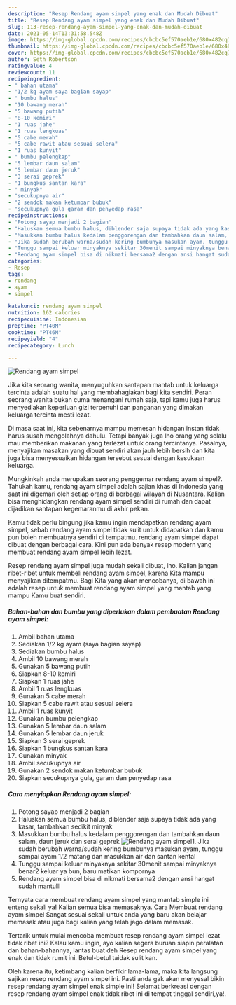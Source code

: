 ```yaml
---
description: "Resep Rendang ayam simpel yang enak dan Mudah Dibuat"
title: "Resep Rendang ayam simpel yang enak dan Mudah Dibuat"
slug: 113-resep-rendang-ayam-simpel-yang-enak-dan-mudah-dibuat
date: 2021-05-14T13:31:58.548Z
image: https://img-global.cpcdn.com/recipes/cbcbc5ef570aeb1e/680x482cq70/rendang-ayam-simpel-foto-resep-utama.jpg
thumbnail: https://img-global.cpcdn.com/recipes/cbcbc5ef570aeb1e/680x482cq70/rendang-ayam-simpel-foto-resep-utama.jpg
cover: https://img-global.cpcdn.com/recipes/cbcbc5ef570aeb1e/680x482cq70/rendang-ayam-simpel-foto-resep-utama.jpg
author: Seth Robertson
ratingvalue: 4
reviewcount: 11
recipeingredient:
- " bahan utama"
- "1/2 kg ayam saya bagian sayap"
- " bumbu halus"
- "10 bawang merah"
- "5 bawang putih"
- "8-10 kemiri"
- "1 ruas jahe"
- "1 ruas lengkuas"
- "5 cabe merah"
- "5 cabe rawit atau sesuai selera"
- "1 ruas kunyit"
- " bumbu pelengkap"
- "5 lembar daun salam"
- "5 lembar daun jeruk"
- "3 serai geprek"
- "1 bungkus santan kara"
- " minyak"
- "secukupnya air"
- "2 sendok makan ketumbar bubuk"
- "secukupnya gula garam dan penyedap rasa"
recipeinstructions:
- "Potong sayap menjadi 2 bagian"
- "Haluskan semua bumbu halus, diblender saja supaya tidak ada yang kasar, tambahkan sedikit minyak"
- "Masukkan bumbu halus kedalam penggorengan dan tambahkan daun salam, daun jeruk dan serai geprek"
- "Jika sudah berubah warna/sudah kering bumbunya masukan ayam, tunggu sampai ayam 1/2 matang dan masukkan air dan santan kental"
- "Tunggu sampai keluar minyaknya sekitar 30menit sampai minyaknya benar2 keluar ya bun, baru matikan kompornya"
- "Rendang ayam simpel bisa di nikmati bersama2 dengan ansi hangat sudah mantulll"
categories:
- Resep
tags:
- rendang
- ayam
- simpel

katakunci: rendang ayam simpel 
nutrition: 162 calories
recipecuisine: Indonesian
preptime: "PT40M"
cooktime: "PT46M"
recipeyield: "4"
recipecategory: Lunch

---
```



![Rendang ayam simpel](https://img-global.cpcdn.com/recipes/cbcbc5ef570aeb1e/680x482cq70/rendang-ayam-simpel-foto-resep-utama.jpg)

Jika kita seorang wanita, menyuguhkan santapan mantab untuk keluarga tercinta adalah suatu hal yang membahagiakan bagi kita sendiri. Peran seorang  wanita bukan cuma menangani rumah saja, tapi kamu juga harus menyediakan keperluan gizi terpenuhi dan panganan yang dimakan keluarga tercinta mesti lezat.

Di masa  saat ini, kita sebenarnya mampu memesan hidangan instan tidak harus susah mengolahnya dahulu. Tetapi banyak juga lho orang yang selalu mau memberikan makanan yang terlezat untuk orang tercintanya. Pasalnya, menyajikan masakan yang dibuat sendiri akan jauh lebih bersih dan kita juga bisa menyesuaikan hidangan tersebut sesuai dengan kesukaan keluarga. 



Mungkinkah anda merupakan seorang penggemar rendang ayam simpel?. Tahukah kamu, rendang ayam simpel adalah sajian khas di Indonesia yang saat ini digemari oleh setiap orang di berbagai wilayah di Nusantara. Kalian bisa menghidangkan rendang ayam simpel sendiri di rumah dan dapat dijadikan santapan kegemaranmu di akhir pekan.

Kamu tidak perlu bingung jika kamu ingin mendapatkan rendang ayam simpel, sebab rendang ayam simpel tidak sulit untuk didapatkan dan kamu pun boleh membuatnya sendiri di tempatmu. rendang ayam simpel dapat dibuat dengan berbagai cara. Kini pun ada banyak resep modern yang membuat rendang ayam simpel lebih lezat.

Resep rendang ayam simpel juga mudah sekali dibuat, lho. Kalian jangan ribet-ribet untuk membeli rendang ayam simpel, karena Kita mampu menyajikan ditempatmu. Bagi Kita yang akan mencobanya, di bawah ini adalah resep untuk membuat rendang ayam simpel yang mantab yang mampu Kamu buat sendiri.

<!--inarticleads1-->

##### Bahan-bahan dan bumbu yang diperlukan dalam pembuatan Rendang ayam simpel:

1. Ambil  bahan utama
1. Sediakan 1/2 kg ayam (saya bagian sayap)
1. Sediakan  bumbu halus
1. Ambil 10 bawang merah
1. Gunakan 5 bawang putih
1. Siapkan 8-10 kemiri
1. Siapkan 1 ruas jahe
1. Ambil 1 ruas lengkuas
1. Gunakan 5 cabe merah
1. Siapkan 5 cabe rawit atau sesuai selera
1. Ambil 1 ruas kunyit
1. Gunakan  bumbu pelengkap
1. Gunakan 5 lembar daun salam
1. Gunakan 5 lembar daun jeruk
1. Siapkan 3 serai geprek
1. Siapkan 1 bungkus santan kara
1. Gunakan  minyak
1. Ambil secukupnya air
1. Gunakan 2 sendok makan ketumbar bubuk
1. Siapkan secukupnya gula, garam dan penyedap rasa




<!--inarticleads2-->

##### Cara menyiapkan Rendang ayam simpel:

1. Potong sayap menjadi 2 bagian
1. Haluskan semua bumbu halus, diblender saja supaya tidak ada yang kasar, tambahkan sedikit minyak
1. Masukkan bumbu halus kedalam penggorengan dan tambahkan daun salam, daun jeruk dan serai geprek
<img src="//assets-global.cpcdn.com/assets/icons/button_play-2c75c40dde080a61004c1f40b05d8f140eaff45d7e9e6481dc71c63d2e7c4909.png" alt="Rendang ayam simpel">1. Jika sudah berubah warna/sudah kering bumbunya masukan ayam, tunggu sampai ayam 1/2 matang dan masukkan air dan santan kental
1. Tunggu sampai keluar minyaknya sekitar 30menit sampai minyaknya benar2 keluar ya bun, baru matikan kompornya
1. Rendang ayam simpel bisa di nikmati bersama2 dengan ansi hangat sudah mantulll




Ternyata cara membuat rendang ayam simpel yang mantab simple ini enteng sekali ya! Kalian semua bisa memasaknya. Cara Membuat rendang ayam simpel Sangat sesuai sekali untuk anda yang baru akan belajar memasak atau juga bagi kalian yang telah jago dalam memasak.

Tertarik untuk mulai mencoba membuat resep rendang ayam simpel lezat tidak ribet ini? Kalau kamu ingin, ayo kalian segera buruan siapin peralatan dan bahan-bahannya, lantas buat deh Resep rendang ayam simpel yang enak dan tidak rumit ini. Betul-betul taidak sulit kan. 

Oleh karena itu, ketimbang kalian berfikir lama-lama, maka kita langsung sajikan resep rendang ayam simpel ini. Pasti anda gak akan menyesal bikin resep rendang ayam simpel enak simple ini! Selamat berkreasi dengan resep rendang ayam simpel enak tidak ribet ini di tempat tinggal sendiri,ya!.

